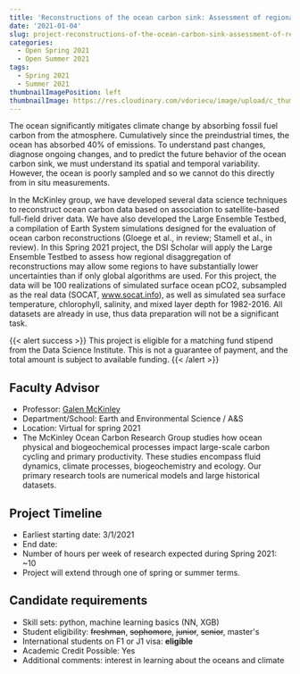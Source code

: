 ```yaml
---
title: 'Reconstructions of the ocean carbon sink: Assessment of regional uncertainties'
date: '2021-01-04'
slug: project-reconstructions-of-the-ocean-carbon-sink-assessment-of-regional-uncertainties
categories:
  - Open Spring 2021
  - Open Summer 2021
tags:
  - Spring 2021
  - Summer 2021
thumbnailImagePosition: left
thumbnailImage: https://res.cloudinary.com/vdoriecu/image/upload/c_thumb,w_200,g_face/v1579110178/construction_c6dqbd.png
---
```

The ocean significantly mitigates climate change by absorbing fossil fuel carbon from the atmosphere. Cumulatively since the preindustrial times, the ocean has absorbed 40% of emissions. To understand past changes, diagnose ongoing changes, and to predict the future behavior of the ocean carbon sink, we must understand its spatial and temporal variability. However, the ocean is poorly sampled and so we cannot do this directly from in situ measurements. 

<!--more-->


In the McKinley group, we have developed several data science techniques to reconstruct ocean carbon data based on association to satellite-based full-field driver data. We have also developed the Large Ensemble Testbed, a compilation of Earth System simulations designed for the evaluation of ocean carbon reconstructions (Gloege et al., in review; Stamell et al., in review). In this Spring 2021 project, the DSI Scholar will apply the Large Ensemble Testbed to assess how regional disaggregation of reconstructions may allow some regions to have substantially lower uncertainties than if only global algorithms are used. 
For this project, the data will be 100 realizations of simulated surface ocean pCO2, subsampled as the real data (SOCAT, www.socat.info), as well as simulated sea surface temperature, chlorophyll, salinity, and mixed layer depth for 1982-2016. All datasets are already in use, thus data preparation will not be a significant task. 

{{< alert success >}}
This project is eligible for a matching fund stipend from the Data Science Institute. This is not a guarantee of payment, and the total amount is subject to available funding.
{{< /alert >}}

## Faculty Advisor
+ Professor: [Galen McKinley](https://galenmckinley.github.io)
+ Department/School: Earth and Environmental Science / A&S
+ Location: Virtual for spring 2021
+ The McKinley Ocean Carbon Research Group studies how ocean physical and biogeochemical processes impact large-scale carbon cycling and primary productivity. These studies encompass fluid dynamics, climate processes, biogeochemistry and ecology. Our primary research tools are numerical models and large historical datasets.

## Project Timeline
+ Earliest starting date: 3/1/2021
+ End date: 
+ Number of hours per week of research expected during Spring 2021: ~10
+ Project will extend through one of spring or summer terms.

## Candidate requirements
+ Skill sets: python, machine learning basics (NN, XGB) 
+ Student eligibility: ~~freshman~~, ~~sophomore~~, ~~junior~~, ~~senior~~, master's
+ International students on F1 or J1 visa: **eligible**
+ Academic Credit Possible: Yes
+ Additional comments: interest in learning about the oceans and climate

